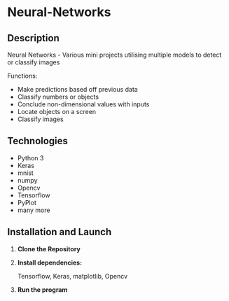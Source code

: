 # Neural-Networks

## Description
Neural Networks - Various mini projects utilising multiple models to detect or classify images

Functions:
- Make predictions based off previous data
- Classify numbers or objects
- Conclude non-dimensional values with inputs
- Locate objects on a screen
- Classify images

## Technologies
- Python 3
- Keras
- mnist
- numpy
- Opencv
- Tensorflow
- PyPlot
- many more

## Installation and Launch
1. **Clone the Repository**
2. **Install dependencies:**

   Tensorflow,
   Keras,
   matplotlib,
   Opencv
4. **Run the program**
